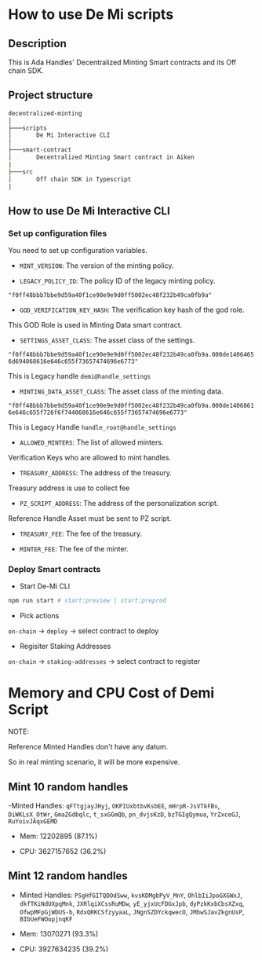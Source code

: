 # How to use De Mi scripts

## Description

This is Ada Handles' Decentralized Minting Smart contracts and its Off chain SDK.

## Project structure

```bash
decentralized-minting
│
├───scripts
│       De Mi Interactive CLI
│
├───smart-contract
│       Decentralized Minting Smart contract in Aiken
|
├───src
│       Off chain SDK in Typescript
|
```

## How to use De Mi Interactive CLI

### Set up configuration files

You need to set up configuration variables.

- `MINT_VERSION`: The version of the minting policy.

- `LEGACY_POLICY_ID`: The policy ID of the legacy minting policy.

`"f0ff48bbb7bbe9d59a40f1ce90e9e9d0ff5002ec48f232b49ca0fb9a"`

- `GOD_VERIFICATION_KEY_HASH`: The verification key hash of the god role.

This GOD Role is used in Minting Data smart contract.

- `SETTINGS_ASSET_CLASS`: The asset class of the settings.

`"f0ff48bbb7bbe9d59a40f1ce90e9e9d0ff5002ec48f232b49ca0fb9a.000de14064656d694068616e646c655f73657474696e6773"`

This is Legacy handle `demi@handle_settings`

- `MINTING_DATA_ASSET_CLASS`: The asset class of the minting data.

`"f0ff48bbb7bbe9d59a40f1ce90e9e9d0ff5002ec48f232b49ca0fb9a.000de14068616e646c655f726f6f744068616e646c655f73657474696e6773"`

This is Legacy Handle `handle_root@handle_settings`

- `ALLOWED_MINTERS`: The list of allowed minters.

Verification Keys who are allowed to mint handles.

- `TREASURY_ADDRESS`: The address of the treasury.

Treasury address is use to collect fee

- `PZ_SCRIPT_ADDRESS`: The address of the personalization script.

Reference Handle Asset must be sent to PZ script.

- `TREASURY_FEE`: The fee of the treasury.

- `MINTER_FEE`: The fee of the minter.

### Deploy Smart contracts

- Start De-Mi CLI

```bash
npm run start # start:preview | start:preprod
```

- Pick actions

`on-chain` -> `deploy` -> select contract to deploy

- Regisiter Staking Addresses

`on-chain` -> `staking-addresses` -> select contract to register

# Memory and CPU Cost of Demi Script

NOTE:

Reference Minted Handles don't have any datum.

So in real minting scenario, it will be more expensive.

## Mint 10 random handles

-Minted Handles: `qFTtgjayJHyj`, `OKPIUxbtbvKsbEE`, `mHrpR-JsVTkFBv`, `DiWKLsX_OtWr`, `GmaZGdbqlc`, `t_sxGGmQb`, `pn_dvjsKzD`, `bzTGIgQymua`, `YrZxceGJ`, `RuYoivJAqxGEMD`

- Mem: 12202895 (87.1%)

- CPU: 3627157652 (36.2%)

## Mint 12 random handles

- Minted Handles: `PSgHfGITQDOdSww`, `kvsKDMgbPyV_MnY`, `OhlbIiJpoGXGWxJ`, `dkfTKiNdUXpqMnk`, `JXRlqiXCssRuMDw`, `yE_yjxUcFDGxJpb`, `dyPzkKxbCbsXZxq`, `OfwpMFpGjWDUS-b`, `RdxQRKCSfzyyaaL`, `JNgnSZDYckqwecO`, `JMbwSJavZkgnUsP`, `BIbUeFWOopjnqKF`

- Mem: 13070271 (93.3%)

- CPU: 3927634235 (39.2%)
